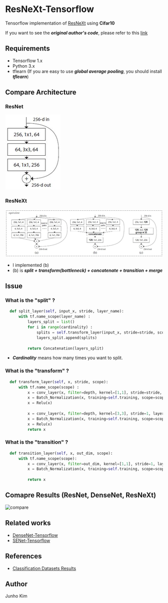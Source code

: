 # ResNeXt-Tensorflow
Tensorflow implementation of [ResNeXt](https://arxiv.org/abs/1611.05431) using **Cifar10**

If you want to see the ***original author's code***, please refer to this [link](https://github.com/facebookresearch/ResNeXt)

## Requirements
* Tensorflow 1.x
* Python 3.x
* tflearn (If you are easy to use ***global average pooling***, you should install ***tflearn***)

## Compare Architecture
### ResNet
![ResNet](./assests/ResNet.JPG)

### ResNeXt
![ResNeXt](./assests/ResNeXt.JPG)

* I implemented (b) 
* (b) is ***split + transform(bottleneck) + concatenate + transition + merge***

## Issue
### What is the "split" ?
```python
  def split_layer(self, input_x, stride, layer_name):
      with tf.name_scope(layer_name) :
          layers_split = list()
          for i in range(cardinality) :
              splits = self.transform_layer(input_x, stride=stride, scope=layer_name + '_splitN_' + str(i))
              layers_split.append(splits)

          return Concatenation(layers_split)            
```
* ***Cardinality*** means how many times you want to split.

### What is the "transform" ?
```python
  def transform_layer(self, x, stride, scope):
      with tf.name_scope(scope) :
          x = conv_layer(x, filter=depth, kernel=[1,1], stride=stride, layer_name=scope+'_conv1')
          x = Batch_Normalization(x, training=self.training, scope=scope+'_batch1')
          x = Relu(x)

          x = conv_layer(x, filter=depth, kernel=[3,3], stride=1, layer_name=scope+'_conv2')
          x = Batch_Normalization(x, training=self.training, scope=scope+'_batch2')
          x = Relu(x)
          return x
```

### What is the "transition" ?
```python
  def transition_layer(self, x, out_dim, scope):
      with tf.name_scope(scope):
          x = conv_layer(x, filter=out_dim, kernel=[1,1], stride=1, layer_name=scope+'_conv1')
          x = Batch_Normalization(x, training=self.training, scope=scope+'_batch1')

          return x
````

## Comapre Results (ResNet, DenseNet, ResNeXt)
![compare](./assests/comparision.png)

## Related works
* [DenseNet-Tensorflow](https://github.com/taki0112/Densenet-Tensorflow)
* [SENet-Tensorflow](https://github.com/taki0112/SENet-Tensorflow)

## References
* [Classification Datasets Results](http://rodrigob.github.io/are_we_there_yet/build/classification_datasets_results.html)

## Author
Junho Kim
